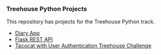 ### Treehouse Python Projects

This repository has projects for the Treehouse Python track.

- [Diary App](https://github.com/khanmr/treehouse-python/tree/main/diary)
- [Flask REST API](https://github.com/khanmr/treehouse-python/tree/main/flaskrestapi)
- [Tacocat with User Authentication Treehouse Challenge](https://github.com/khanmr/treehouse-python/tree/main/tacocat)